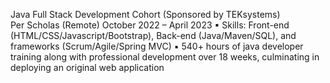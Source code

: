 Java Full Stack Development Cohort (Sponsored by TEKsystems)  
Per Scholas (Remote) October 2022 – April 2023
▪ Skills: Front-end (HTML/CSS/Javascript/Bootstrap), Back-end (Java/Maven/SQL), and frameworks (Scrum/Agile/Spring
MVC)
▪ 540+ hours of java developer training along with professional development over 18 weeks, culminating in deploying
an original web application

